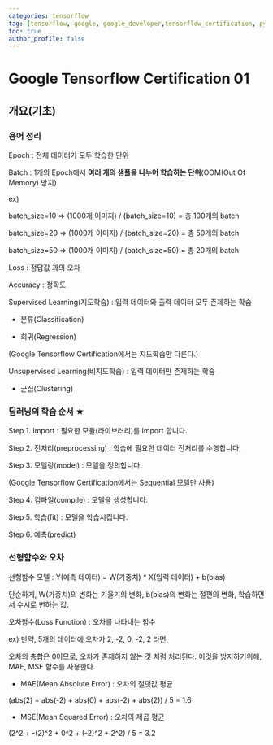 ```yaml
---
categories: tensorflow
tag: [tensorflow, google, google_developer,tensorflow_certification, python]
toc: true
author_profile: false
---
```

# Google Tensorflow Certification 01



## 개요(기초)



### 용어 정리

Epoch : 전체 데이터가 모두 학습한 단위



Batch : 1개의 Epoch에서 **여러 개의 샘플을 나누어 학습하는 단위**(OOM(Out Of Memory) 방지)

ex) 

batch_size=10 => (1000개 이미지) / (batch_size=10) = 총 100개의 batch

batch_size=20 => (1000개 이미지) / (batch_size=20) = 총 50개의 batch

batch_size=50 => (1000개 이미지) / (batch_size=50) = 총 20개의 batch

Loss : 정답값 과의 오차



Accuracy : 정확도



Supervised Learning(지도학습) : 입력 데이터와 출력 데이터 모두 존제하는 학습

- 분류(Classification)

- 회귀(Regression)

(Google Tensorflow Certification에서는 지도학습만 다룬다.)



Unsupervised Learning(비지도학습) : 입력 데이터만 존제하는 학습

- 군집(Clustering)





### 딥러닝의 학습 순서 ★

Step 1. Import : 필요한 모듈(라이브러리)를 Import 합니다.

Step 2. 전처리(preprocessing) : 학습에 필요한 데이터 전처리를 수행합니다,

Step 3. 모델링(model) : 모델을 정의합니다.

(Google Tensorflow Certification에서는 Sequential 모델만 사용)

Step 4. 컴파일(compile) : 모델을 생성합니다.

Step 5. 학습(fit) : 모델을 학습시킵니다.

Step 6. 예측(predict) 



### 선형함수와 오차

선형함수 모델 : Y(예측 데이터) = W(가중치) * X(입력 데이터) + b(bias)

단순하게, W(가중치)의 변화는 기울기의 변화, b(bias)의 변화는 절편의 변화, 학습하면서 수시로 변하는 값.



오차함수(Loss Function) : 오차를 나타내는 함수

ex) 만약, 5개의 데이터에 오차가 2, -2, 0, -2, 2 라면,

오차의 총합은 0이므로, 오차가 존제하지 않는 것 처럼 처리된다. 이것을 방지하기위해, MAE, MSE 함수를 사용한다.

- MAE(Mean Absolute Error) : 오차의 절댓값 평균

(abs(2) + abs(-2) + abs(0) + abs(-2) + abs(2)) / 5 = 1.6

- MSE(Mean Squared Error) : 오차의 제곱 평균

(2^2 + -(2)^2 + 0^2 + (-2)^2 + 2^2) / 5 = 3.2

